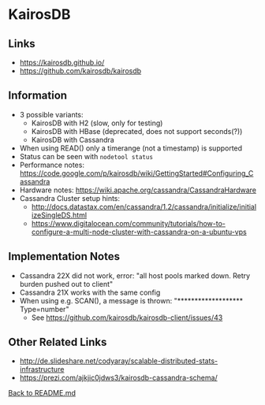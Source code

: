 # KairosDB

## Links

* https://kairosdb.github.io/
* https://github.com/kairosdb/kairosdb

## Information

* 3 possible variants:
    * KairosDB with H2 (slow, only for testing)
    * KairosDB with HBase (deprecated, does not support seconds(?))
    * KairosDB with Cassandra
* When using READ() only a timerange (not a timestamp) is supported
* Status can be seen with `nodetool status`
* Performance notes: https://code.google.com/p/kairosdb/wiki/GettingStarted#Configuring_Cassandra
* Hardware notes: https://wiki.apache.org/cassandra/CassandraHardware
* Cassandra Cluster setup hints:
    * http://docs.datastax.com/en/cassandra/1.2/cassandra/initialize/initializeSingleDS.html
    * https://www.digitalocean.com/community/tutorials/how-to-configure-a-multi-node-cluster-with-cassandra-on-a-ubuntu-vps

## Implementation Notes

* Cassandra 22X did not work, error: "all host pools marked down. Retry burden pushed out to client"
* Cassandra 21X works with the same config
* When using e.g. SCAN(), a message is thrown: "******************* Type=number"
    * See https://github.com/kairosdb/kairosdb-client/issues/43


## Other Related Links

* http://de.slideshare.net/codyaray/scalable-distributed-stats-infrastructure
* https://prezi.com/ajkjic0jdws3/kairosdb-cassandra-schema/

[Back to README.md](../../README.md)
